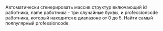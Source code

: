 
Автоматически сгенерировать массив структур включающий id работника, name работника - три случайные буквы,
и profeccioncode работника, который находится в диапазоне от 0 до 5. Найти самый полпулярный professioncode.
